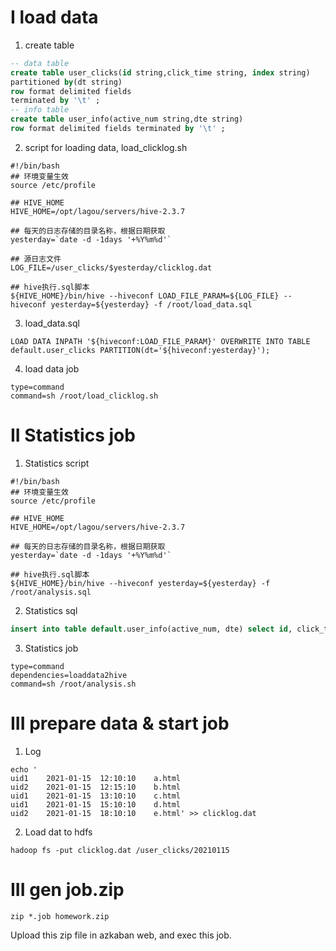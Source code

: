 # I load data

1. create table

```sql
-- data table
create table user_clicks(id string,click_time string, index string) 
partitioned by(dt string)
row format delimited fields
terminated by '\t' ;
-- info table
create table user_info(active_num string,dte string) 
row format delimited fields terminated by '\t' ;
```

2. script for loading data,  load_clicklog.sh

```shell
#!/bin/bash
## 环境变量生效
source /etc/profile

## HIVE_HOME
HIVE_HOME=/opt/lagou/servers/hive-2.3.7

## 每天的日志存储的目录名称，根据日期获取
yesterday=`date -d -1days '+%Y%m%d'`

## 源日志文件
LOG_FILE=/user_clicks/$yesterday/clicklog.dat

## hive执行.sql脚本
${HIVE_HOME}/bin/hive --hiveconf LOAD_FILE_PARAM=${LOG_FILE} --hiveconf yesterday=${yesterday} -f /root/load_data.sql
```

3. load_data.sql

```shell
LOAD DATA INPATH '${hiveconf:LOAD_FILE_PARAM}' OVERWRITE INTO TABLE default.user_clicks PARTITION(dt='${hiveconf:yesterday}');
```

4. load data job

```shell
type=command
command=sh /root/load_clicklog.sh
```

# II Statistics job

1. Statistics script

```shell
#!/bin/bash
## 环境变量生效
source /etc/profile

## HIVE_HOME
HIVE_HOME=/opt/lagou/servers/hive-2.3.7

## 每天的日志存储的目录名称，根据日期获取
yesterday=`date -d -1days '+%Y%m%d'`

## hive执行.sql脚本
${HIVE_HOME}/bin/hive --hiveconf yesterday=${yesterday} -f /root/analysis.sql
```

2. Statistics sql

```sql
insert into table default.user_info(active_num, dte) select id, click_time from user_clicks where dt='${hiveconf:yesterday}' group by click_time, id;
```

3. Statistics job

```shell
type=command
dependencies=loaddata2hive
command=sh /root/analysis.sh
```

# III prepare data & start job

1. Log

```shell
echo '
uid1	2021-01-15	12:10:10	a.html 
uid2	2021-01-15	12:15:10	b.html 
uid1	2021-01-15	13:10:10	c.html 
uid1	2021-01-15	15:10:10	d.html 
uid2	2021-01-15	18:10:10	e.html' >> clicklog.dat
```

2. Load dat to hdfs

```shell
hadoop fs -put clicklog.dat /user_clicks/20210115
```

# III gen job.zip

```shell
zip *.job homework.zip

```

Upload this zip file in azkaban web, and exec this job.